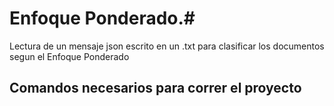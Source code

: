 # Enfoque Ponderado.#

Lectura de un mensaje json escrito en un .txt para clasificar los documentos segun el Enfoque Ponderado


## Comandos necesarios para correr el proyecto ##